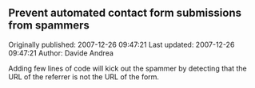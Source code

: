 ## Prevent automated contact form submissions from spammers 
Originally published: 2007-12-26 09:47:21 
Last updated: 2007-12-26 09:47:21 
Author: Davide Andrea 
 
Adding few lines of code will kick out the spammer by detecting that the URL of the referrer is not the URL of the form.